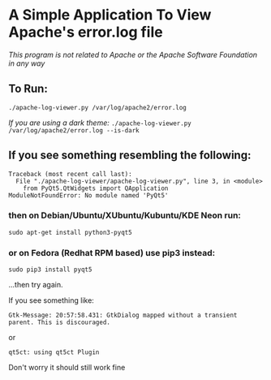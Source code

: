 # A Simple Application To View Apache's error.log file

*This program is not related to Apache or the Apache Software Foundation in any way*

## To Run:
`./apache-log-viewer.py /var/log/apache2/error.log`

*If you are using a dark theme:*
`./apache-log-viewer.py /var/log/apache2/error.log --is-dark`


## If you see something resembling the following:
```
Traceback (most recent call last):
  File "./apache-log-viewer/apache-log-viewer.py", line 3, in <module>
    from PyQt5.QtWidgets import QApplication
ModuleNotFoundError: No module named 'PyQt5'
```

### then on Debian/Ubuntu/XUbuntu/Kubuntu/KDE Neon run:
`sudo apt-get install python3-pyqt5`

### or on Fedora (Redhat RPM based) use pip3 instead:
```sudo pip3 install pyqt5```


...then try again.


If you see something like:
```
Gtk-Message: 20:57:58.431: GtkDialog mapped without a transient parent. This is discouraged.
```
or
```
qt5ct: using qt5ct Plugin
```

Don't worry it should still work fine